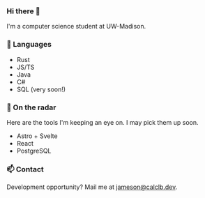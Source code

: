 ### Hi there 👋

I'm a computer science student at UW-Madison. 

### 💬 Languages
- Rust
- JS/TS
- Java
- C#
- SQL (very soon!)

### 🔭 On the radar
Here are the tools I'm keeping an eye on. I may pick them up soon.
- Astro + Svelte
- React
- PostgreSQL

### 📫 Contact
Development opportunity? Mail me at jameson@calclb.dev.
